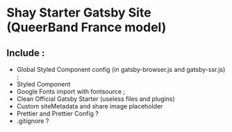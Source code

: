 # Shay Starter Gatsby Site (QueerBand France model)

## Include :

- Global Styled Component config (in gatsby-browser.js and gatsby-ssr.js) ;
- Styled Component
- Google Fonts import with fontsource ;
- Clean Official Gatsby Starter (useless files and plugins)
- Custom siteMetadata and share image placeholder
- Prettier and Prettier Config ?
- .gitignore ?
